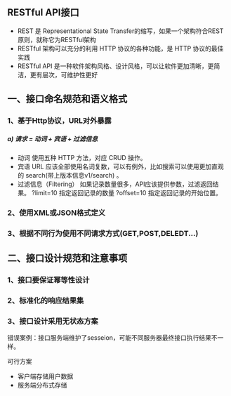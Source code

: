## RESTful API接口

* REST 是 Representational State Transfer的缩写，如果一个架构符合REST原则，就称它为RESTful架构
* RESTful 架构可以充分的利用 HTTP 协议的各种功能，是 HTTP 协议的最佳实践
* RESTful API 是一种软件架构风格、设计风格，可以让软件更加清晰，更简洁，更有层次，可维护性更好

## 一、接口命名规范和语义格式
### 1、基于Http协议，URL对外暴露
##### a) 请求 = 动词 + 宾语 + 过滤信息
* 动词 使用五种 HTTP 方法，对应 CRUD 操作。
* 宾语 URL 应该全部使用名词复数，可以有例外，比如搜索可以使用更加直观的 search(带上版本信息v1/search) 。
* 过滤信息（Filtering） 如果记录数量很多，API应该提供参数，过滤返回结果。 ?limit=10 指定返回记录的数量 ?offset=10 指定返回记录的开始位置。

### 2、使用XML或JSON格式定义

### 3、根据不同行为使用不同请求方式(GET,POST,DELEDT...)

## 二、接口设计规范和注意事项
### 1、接口要保证幂等性设计

### 2、标准化的响应结果集

### 3、接口设计采用无状态方案
错误案例：接口服务端维护了sesseion，可能不同服务器最终接口执行结果不一样。

可行方案
* 客户端存储用户数据
* 服务端分布式存储





